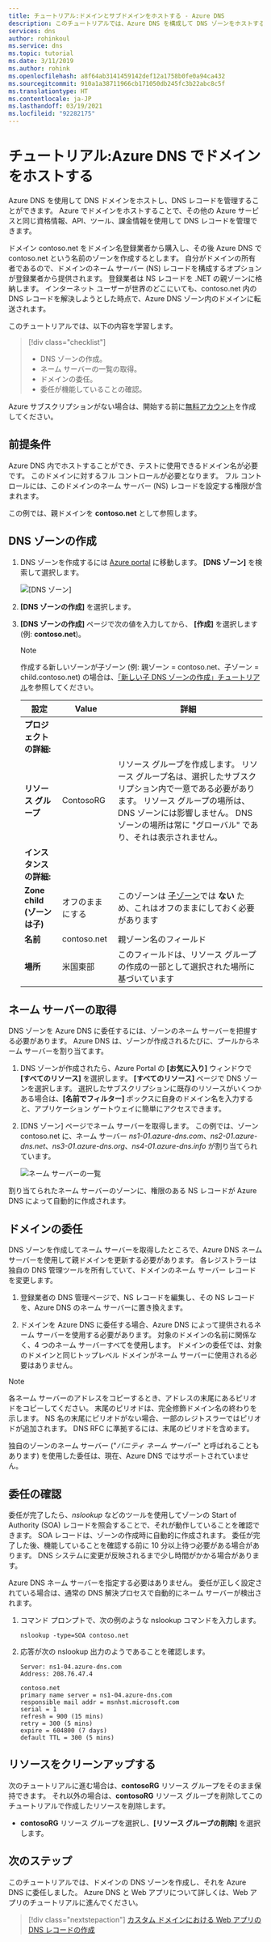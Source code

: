 ```yaml
---
title: チュートリアル:ドメインとサブドメインをホストする - Azure DNS
description: このチュートリアルでは、Azure DNS を構成して DNS ゾーンをホストする方法について説明します。
services: dns
author: rohinkoul
ms.service: dns
ms.topic: tutorial
ms.date: 3/11/2019
ms.author: rohink
ms.openlocfilehash: a8f64ab3141459142def12a1758b0fe0a94ca432
ms.sourcegitcommit: 910a1a38711966cb171050db245fc3b22abc8c5f
ms.translationtype: HT
ms.contentlocale: ja-JP
ms.lasthandoff: 03/19/2021
ms.locfileid: "92282175"
---
```

# <a name="tutorial-host-your-domain-in-azure-dns"></a>チュートリアル:Azure DNS でドメインをホストする

Azure DNS を使用して DNS ドメインをホストし、DNS レコードを管理することができます。 Azure でドメインをホストすることで、その他の Azure サービスと同じ資格情報、API、ツール、課金情報を使用して DNS レコードを管理できます。

ドメイン contoso.net をドメイン名登録業者から購入し、その後 Azure DNS で contoso.net という名前のゾーンを作成するとします。 自分がドメインの所有者であるので、ドメインのネーム サーバー (NS) レコードを構成するオプションが登録業者から提供されます。 登録業者は NS レコードを .NET の親ゾーンに格納します。 インターネット ユーザーが世界のどこにいても、contoso.net 内の DNS レコードを解決しようとした時点で、Azure DNS ゾーン内のドメインに転送されます。


このチュートリアルでは、以下の内容を学習します。

> [!div class="checklist"]
> * DNS ゾーンの作成。
> * ネーム サーバーの一覧の取得。
> * ドメインの委任。
> * 委任が機能していることの確認。


Azure サブスクリプションがない場合は、開始する前に[無料アカウント](https://azure.microsoft.com/free/?WT.mc_id=A261C142F)を作成してください。

## <a name="prerequisites"></a>前提条件

Azure DNS 内でホストすることができ、テストに使用できるドメイン名が必要です。 このドメインに対するフル コントロールが必要となります。 フル コントロールには、このドメインのネーム サーバー (NS) レコードを設定する権限が含まれます。

この例では、親ドメインを **contoso.net** として参照します。

## <a name="create-a-dns-zone"></a>DNS ゾーンの作成

1. DNS ゾーンを作成するには [Azure portal](https://portal.azure.com/) に移動します。 **[DNS ゾーン]** を検索して選択します。

   ![[DNS ゾーン]](./media/dns-delegate-domain-azure-dns/openzone650.png)

1. **[DNS ゾーンの作成]** を選択します。
1. **[DNS ゾーンの作成]** ページで次の値を入力してから、 **[作成]** を選択します (例: **contoso.net**)。
      > [!NOTE] 
      > 作成する新しいゾーンが子ゾーン (例: 親ゾーン = contoso.net、子ゾーン = child.contoso.net) の場合は、[「新しい子 DNS ゾーンの作成」チュートリアル](./tutorial-public-dns-zones-child.md)を参照してください。

    | **設定** | **Value** | **詳細** |
    |--|--|--|
    | **プロジェクトの詳細:**  |  |  |
    | **リソース グループ**    | ContosoRG | リソース グループを作成します。 リソース グループ名は、選択したサブスクリプション内で一意である必要があります。 リソース グループの場所は、DNS ゾーンには影響しません。 DNS ゾーンの場所は常に "グローバル" であり、それは表示されません。 |
    | **インスタンスの詳細:** |  |  |
    | **Zone child (ゾーンは子)**        | オフのままにする | このゾーンは [子ゾーン](./tutorial-public-dns-zones-child.md)では **ない** ため、これはオフのままにしておく必要があります |
    | **名前**              | contoso.net | 親ゾーン名のフィールド      |
    | **場所**          | 米国東部 | このフィールドは、リソース グループの作成の一部として選択された場所に基づいています  |
    

## <a name="retrieve-name-servers"></a>ネーム サーバーの取得

DNS ゾーンを Azure DNS に委任するには、ゾーンのネーム サーバーを把握する必要があります。 Azure DNS は、ゾーンが作成されるたびに、プールからネーム サーバーを割り当てます。

1. DNS ゾーンが作成されたら、Azure Portal の **[お気に入り]** ウィンドウで **[すべてのリソース]** を選択します。 **[すべてのリソース]** ページで DNS ゾーンを選択します。 選択したサブスクリプションに既存のリソースがいくつかある場合は、**[名前でフィルター]** ボックスに自身のドメイン名を入力すると、アプリケーション ゲートウェイに簡単にアクセスできます。 

1. [DNS ゾーン] ページでネーム サーバーを取得します。 この例では、ゾーン contoso.net に、ネーム サーバー *ns1-01.azure-dns.com*、*ns2-01.azure-dns.net*、*ns3-01.azure-dns.org*、*ns4-01.azure-dns.info* が割り当てられています。

   ![ネーム サーバーの一覧](./media/dns-delegate-domain-azure-dns/viewzonens500.png)

割り当てられたネーム サーバーのゾーンに、権限のある NS レコードが Azure DNS によって自動的に作成されます。

## <a name="delegate-the-domain"></a>ドメインの委任

DNS ゾーンを作成してネーム サーバーを取得したところで、Azure DNS ネーム サーバーを使用して親ドメインを更新する必要があります。 各レジストラーは独自の DNS 管理ツールを所有していて、ドメインのネーム サーバー レコードを変更します。 

1. 登録業者の DNS 管理ページで、NS レコードを編集し、その NS レコードを、Azure DNS のネーム サーバーに置き換えます。

1. ドメインを Azure DNS に委任する場合、Azure DNS によって提供されるネーム サーバーを使用する必要があります。 対象のドメインの名前に関係なく、4 つのネーム サーバーすべてを使用します。 ドメインの委任では、対象のドメインと同じトップレベル ドメインがネーム サーバーに使用される必要はありません。

> [!NOTE]
> 各ネーム サーバーのアドレスをコピーするとき、アドレスの末尾にあるピリオドをコピーしてください。 末尾のピリオドは、完全修飾ドメイン名の終わりを示します。 NS 名の末尾にピリオドがない場合、一部のレジトスラーではピリオドが追加されます。 DNS RFC に準拠するには、末尾のピリオドを含めます。

独自のゾーンのネーム サーバー ("*バニティ ネーム サーバー*" と呼ばれることもあります) を使用した委任は、現在、Azure DNS ではサポートされていません。

## <a name="verify-the-delegation"></a>委任の確認

委任が完了したら、*nslookup* などのツールを使用してゾーンの Start of Authority (SOA) レコードを照会することで、それが動作していることを確認できます。 SOA レコードは、ゾーンの作成時に自動的に作成されます。 委任が完了した後、機能していることを確認する前に 10 分以上待つ必要がある場合があります。 DNS システムに変更が反映されるまで少し時間がかかる場合があります。

Azure DNS ネーム サーバーを指定する必要はありません。 委任が正しく設定されている場合は、通常の DNS 解決プロセスで自動的にネーム サーバーが検出されます。

1. コマンド プロンプトで、次の例のような nslookup コマンドを入力します。

   ```
   nslookup -type=SOA contoso.net
   ```

1. 応答が次の nslookup 出力のようであることを確認します。

   ```
   Server: ns1-04.azure-dns.com
   Address: 208.76.47.4

   contoso.net
   primary name server = ns1-04.azure-dns.com
   responsible mail addr = msnhst.microsoft.com
   serial = 1
   refresh = 900 (15 mins)
   retry = 300 (5 mins)
   expire = 604800 (7 days)
   default TTL = 300 (5 mins)
   ```

## <a name="clean-up-resources"></a>リソースをクリーンアップする

次のチュートリアルに進む場合は、**contosoRG** リソース グループをそのまま保持できます。 それ以外の場合は、**contosoRG** リソース グループを削除してこのチュートリアルで作成したリソースを削除します。

- **contosoRG** リソース グループを選択し、**[リソース グループの削除]** を選択します。 

## <a name="next-steps"></a>次のステップ

このチュートリアルでは、ドメインの DNS ゾーンを作成し、それを Azure DNS に委任しました。 Azure DNS と Web アプリについて詳しくは、Web アプリのチュートリアルに進んでください。

> [!div class="nextstepaction"]
> [カスタム ドメインにおける Web アプリの DNS レコードの作成](./dns-web-sites-custom-domain.md)
